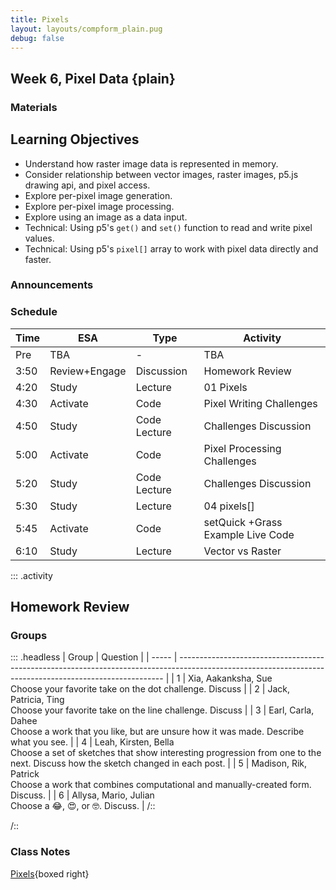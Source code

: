 ```yaml
---
title: Pixels
layout: layouts/compform_plain.pug
debug: false
---
```


## Week 6, Pixel Data {plain}

### Materials

## Learning Objectives
- Understand how raster image data is represented in memory.
- Consider relationship between vector images, raster images, p5.js drawing api, and pixel access.
- Explore per-pixel image generation.
- Explore per-pixel image processing.
- Explore using an image as a data input.
- Technical: Using p5's `get()` and `set()` function to read and write pixel values.
- Technical: Using p5's `pixel[]` array to work with pixel data directly and faster.


### Announcements



### Schedule
| Time | ESA           | Type         | Activity                          |
| ---- | ------------- | ------------ | --------------------------------- |
| Pre  | TBA           | -            | TBA                               |
| 3:50 | Review+Engage | Discussion   | Homework Review                   |
| 4:20 | Study         | Lecture      | 01 Pixels                         |
| 4:30 | Activate      | Code         | Pixel Writing Challenges          |
| 4:50 | Study         | Code Lecture | Challenges Discussion             |
| 5:00 | Activate      | Code         | Pixel Processing Challenges       |
| 5:20 | Study         | Code Lecture | Challenges Discussion             |
| 5:30 | Study         | Lecture      | 04 pixels[]                       |
| 5:45 | Activate      | Code         | setQuick +Grass Example Live Code |
| 6:10 | Study         | Lecture      | Vector vs Raster                  |


::: .activity
## Homework Review


### Groups

::: .headless
| Group | Question                                                                                                                                                 |
| ----- | -------------------------------------------------------------------------------------------------------------------------------------------------------- |
| 1     | Xia, Aakanksha, Sue <br/> Choose your favorite take on the dot challenge. Discuss                                                                        |
| 2     | Jack, Patricia, Ting <br/> Choose your favorite take on the line challenge. Discuss                                                                      |
| 3     | Earl, Carla, Dahee  <br/> Choose a work that you like, but are unsure how it was made. Describe what you see.                                            |
| 4     | Leah, Kirsten, Bella <br/> Choose a set of sketches that show interesting progression from one to the next. Discuss how the sketch changed in each post. |
| 5     | Madison, Rik, Patrick <br/> Choose a work that combines computational and manually-created form. Discuss.                                                |
| 6     | Allysa, Mario, Julian <br/> Choose a 😂, 😍, or 🤓. Discuss.                                                                                             |
/::



/::
<!-- Choose a project that presents an interesting direction for further design inquiry. Suggest possible variations on this project. -->


### Class Notes

[Pixels](./index.html){boxed right}


<style> 
    .headless thead {
        display: none;
    }
</style>